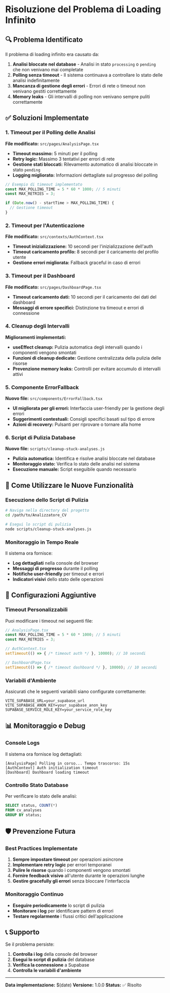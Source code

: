 # Risoluzione del Problema di Loading Infinito

## 🔍 Problema Identificato

Il problema di loading infinito era causato da:

1. **Analisi bloccate nel database** - Analisi in stato `processing` o `pending` che non venivano mai completate
2. **Polling senza timeout** - Il sistema continuava a controllare lo stato delle analisi indefinitamente
3. **Mancanza di gestione degli errori** - Errori di rete o timeout non venivano gestiti correttamente
4. **Memory leaks** - Gli intervalli di polling non venivano sempre puliti correttamente

## ✅ Soluzioni Implementate

### 1. Timeout per il Polling delle Analisi

**File modificato:** `src/pages/AnalysisPage.tsx`

- **Timeout massimo:** 5 minuti per il polling
- **Retry logic:** Massimo 3 tentativi per errori di rete
- **Gestione stati bloccati:** Rilevamento automatico di analisi bloccate in stato `pending`
- **Logging migliorato:** Informazioni dettagliate sul progresso del polling

```typescript
// Esempio di timeout implementato
const MAX_POLLING_TIME = 5 * 60 * 1000; // 5 minuti
const MAX_RETRIES = 3;

if (Date.now() - startTime > MAX_POLLING_TIME) {
  // Gestione timeout
}
```

### 2. Timeout per l'Autenticazione

**File modificato:** `src/contexts/AuthContext.tsx`

- **Timeout inizializzazione:** 10 secondi per l'inizializzazione dell'auth
- **Timeout caricamento profilo:** 8 secondi per il caricamento del profilo utente
- **Gestione errori migliorata:** Fallback graceful in caso di errori

### 3. Timeout per il Dashboard

**File modificato:** `src/pages/DashboardPage.tsx`

- **Timeout caricamento dati:** 10 secondi per il caricamento dei dati del dashboard
- **Messaggi di errore specifici:** Distinzione tra timeout e errori di connessione

### 4. Cleanup degli Intervalli

**Miglioramenti implementati:**

- **useEffect cleanup:** Pulizia automatica degli intervalli quando i componenti vengono smontati
- **Funzioni di cleanup dedicate:** Gestione centralizzata della pulizia delle risorse
- **Prevenzione memory leaks:** Controlli per evitare accumulo di intervalli attivi

### 5. Componente ErrorFallback

**Nuovo file:** `src/components/ErrorFallback.tsx`

- **UI migliorata per gli errori:** Interfaccia user-friendly per la gestione degli errori
- **Suggerimenti contestuali:** Consigli specifici basati sul tipo di errore
- **Azioni di recovery:** Pulsanti per riprovare o tornare alla home

### 6. Script di Pulizia Database

**Nuovo file:** `scripts/cleanup-stuck-analyses.js`

- **Pulizia automatica:** Identifica e risolve analisi bloccate nel database
- **Monitoraggio stato:** Verifica lo stato delle analisi nel sistema
- **Esecuzione manuale:** Script eseguibile quando necessario

## 🚀 Come Utilizzare le Nuove Funzionalità

### Esecuzione dello Script di Pulizia

```bash
# Naviga nella directory del progetto
cd /path/to/Analizzatore_CV

# Esegui lo script di pulizia
node scripts/cleanup-stuck-analyses.js
```

### Monitoraggio in Tempo Reale

Il sistema ora fornisce:

- **Log dettagliati** nella console del browser
- **Messaggi di progresso** durante il polling
- **Notifiche user-friendly** per timeout e errori
- **Indicatori visivi** dello stato delle operazioni

## 🔧 Configurazioni Aggiuntive

### Timeout Personalizzabili

Puoi modificare i timeout nei seguenti file:

```typescript
// AnalysisPage.tsx
const MAX_POLLING_TIME = 5 * 60 * 1000; // 5 minuti
const MAX_RETRIES = 3;

// AuthContext.tsx
setTimeout(() => { /* timeout auth */ }, 10000); // 10 secondi

// DashboardPage.tsx
setTimeout(() => { /* timeout dashboard */ }, 10000); // 10 secondi
```

### Variabili d'Ambiente

Assicurati che le seguenti variabili siano configurate correttamente:

```env
VITE_SUPABASE_URL=your_supabase_url
VITE_SUPABASE_ANON_KEY=your_supabase_anon_key
SUPABASE_SERVICE_ROLE_KEY=your_service_role_key
```

## 📊 Monitoraggio e Debug

### Console Logs

Il sistema ora fornisce log dettagliati:

```
[AnalysisPage] Polling in corso... Tempo trascorso: 15s
[AuthContext] Auth initialization timeout
[Dashboard] Dashboard loading timeout
```

### Controllo Stato Database

Per verificare lo stato delle analisi:

```sql
SELECT status, COUNT(*) 
FROM cv_analyses 
GROUP BY status;
```

## 🛡️ Prevenzione Futura

### Best Practices Implementate

1. **Sempre impostare timeout** per operazioni asincrone
2. **Implementare retry logic** per errori temporanei
3. **Pulire le risorse** quando i componenti vengono smontati
4. **Fornire feedback visivo** all'utente durante le operazioni lunghe
5. **Gestire gracefully gli errori** senza bloccare l'interfaccia

### Monitoraggio Continuo

- **Eseguire periodicamente** lo script di pulizia
- **Monitorare i log** per identificare pattern di errori
- **Testare regolarmente** i flussi critici dell'applicazione

## 📞 Supporto

Se il problema persiste:

1. **Controlla i log** della console del browser
2. **Esegui lo script di pulizia** del database
3. **Verifica la connessione** a Supabase
4. **Controlla le variabili d'ambiente**

---

**Data implementazione:** $(date)
**Versione:** 1.0.0
**Status:** ✅ Risolto